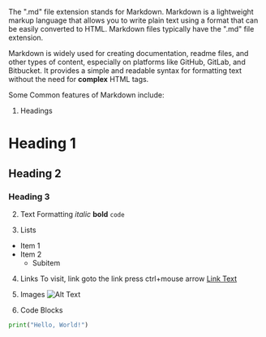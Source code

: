 The ".md" file extension stands for Markdown. Markdown is a lightweight markup language that allows you to write plain text using a format that can be easily converted to HTML. Markdown files typically have the ".md" file extension.

Markdown is widely used for creating documentation, readme files, and other types of content, especially on platforms like GitHub, GitLab, and Bitbucket. It provides a simple and readable syntax for formatting text without the need for **complex** HTML tags.

Some Common features of Markdown include:
1. Headings
# Heading 1
## Heading 2
### Heading 3

2. Text Formatting
*italic*
**bold**
`code`

3. Lists
- Item 1
- Item 2
  - Subitem


4. Links
To visit, link goto the link press ctrl+mouse arrow
[Link Text](http://cricbuzz.com)

5. Images
![Alt Text](image.jpg)

6. Code Blocks
```python
print("Hello, World!")




